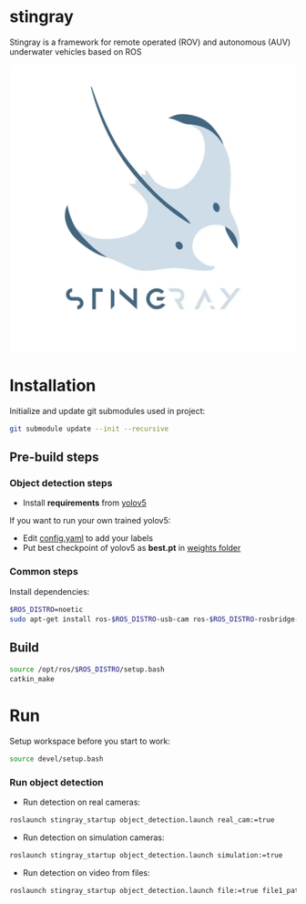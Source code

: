 # stingray

Stingray is a framework for remote operated (ROV) and autonomous (AUV) underwater vehicles based on ROS

![Stingray logo](logo.jpg "Stingray logo")


# Installation

Initialize and update git submodules used in project:
```bash
git submodule update --init --recursive
```

## Pre-build steps
### Object detection steps

- Install **requirements** from [yolov5](https://github.com/ultralytics/yolov5)

If you want to run your own trained yolov5:
- Edit [config.yaml](src/vision/stingray_object_detection/weights/config.yaml) to add your labels
- Put best checkpoint of yolov5 as **best.pt** in [weights folder](src/vision/stingray_object_detection/weights)

### Common steps

Install dependencies:

```bash
$ROS_DISTRO=noetic
sudo apt-get install ros-$ROS_DISTRO-usb-cam ros-$ROS_DISTRO-rosbridge-server ros-$ROS_DISTRO-image-view ros-$ROS_DISTRO-actionlib ros-$ROS_DISTRO-smach ros-$ROS_DISTRO-smach-viewer
```

## Build
```bash
source /opt/ros/$ROS_DISTRO/setup.bash
catkin_make
```

# Run

Setup workspace before you start to work:

```bash
source devel/setup.bash
```

### Run object detection
- Run detection on real cameras:
```bash
roslaunch stingray_startup object_detection.launch real_cam:=true 
```
- Run detection on simulation cameras:
```bash
roslaunch stingray_startup object_detection.launch simulation:=true
```
- Run detection on video from files:
```bash
roslaunch stingray_startup object_detection.launch file:=true file1_path:=PATH_TO_VIDEO_1 file2_path:=PATH_TO_VIDEO_2
```